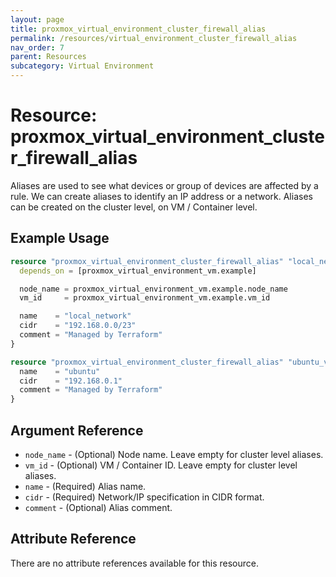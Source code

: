 ```yaml
---
layout: page
title: proxmox_virtual_environment_cluster_firewall_alias
permalink: /resources/virtual_environment_cluster_firewall_alias
nav_order: 7
parent: Resources
subcategory: Virtual Environment
---
```


# Resource: proxmox_virtual_environment_cluster_firewall_alias

Aliases are used to see what devices or group of devices are affected by a rule.
We can create aliases to identify an IP address or a network. Aliases can be
created on the cluster level, on VM / Container level.

## Example Usage

```terraform
resource "proxmox_virtual_environment_cluster_firewall_alias" "local_network" {
  depends_on = [proxmox_virtual_environment_vm.example]

  node_name = proxmox_virtual_environment_vm.example.node_name
  vm_id     = proxmox_virtual_environment_vm.example.vm_id

  name    = "local_network"
  cidr    = "192.168.0.0/23"
  comment = "Managed by Terraform"
}

resource "proxmox_virtual_environment_cluster_firewall_alias" "ubuntu_vm" {
  name    = "ubuntu"
  cidr    = "192.168.0.1"
  comment = "Managed by Terraform"
}
```

## Argument Reference

- `node_name` - (Optional) Node name. Leave empty for cluster level aliases.
- `vm_id` - (Optional) VM / Container ID. Leave empty for cluster level aliases.
- `name` - (Required) Alias name.
- `cidr` - (Required) Network/IP specification in CIDR format.
- `comment` - (Optional) Alias comment.

## Attribute Reference

There are no attribute references available for this resource.
